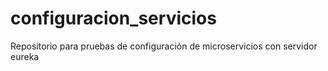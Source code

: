 # configuracion_servicios
Repositorio para pruebas de configuración de microservicios con servidor eureka
